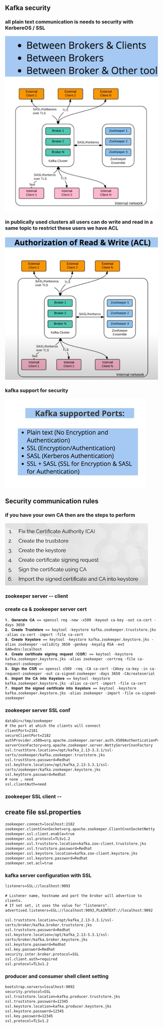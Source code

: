 ## Kafka security 

### all plain text communication is needs to security with KerbereOS / SSL 

<img src="sec1.png">

### in publically used clusters all users can do write and read in a same topic to restrict these users we have ACL 

<img src="acl1.png">

### kafka support for security 

<img src="sec2.png">


## Security communication rules 

### if you have your own CA then are the steps to perform 

<img src="cas.png">


### zookeeper server -- client 

### create ca & zookeeper server cert 

```
𝟏. 𝐆𝐞𝐧𝐞𝐫𝐚𝐭𝐞 𝐂𝐀 == openssl req -new -x509 -keyout ca-key -out ca-cert -days 3650
𝟐. 𝐂𝐫𝐞𝐚𝐭𝐞 𝐓𝐫𝐮𝐬𝐭𝐬𝐭𝐨𝐫𝐞 == keytool -keystore kafka.zookeeper.truststore.jks -alias ca-cert -import -file ca-cert
𝟑. 𝐂𝐫𝐞𝐚𝐭𝐞 𝐊𝐞𝐲𝐬𝐭𝐨𝐫𝐞 == keytool -keystore kafka.zookeeper.keystore.jks -alias zookeeper -validity 3650 -genkey -keyalg RSA -ext SAN=dns:localhost
𝟒. 𝐂𝐫𝐞𝐚𝐭𝐞 𝐜𝐞𝐫𝐭𝐢𝐟𝐢𝐜𝐚𝐭𝐞 𝐬𝐢𝐠𝐧𝐢𝐧𝐠 𝐫𝐞𝐪𝐮𝐞𝐬𝐭 (𝐂𝐒𝐑) == keytool -keystore kafka.zookeeper.keystore.jks -alias zookeeper -certreq -file ca-request-zookeeper
𝟓. 𝐒𝐢𝐠𝐧 𝐭𝐡𝐞 𝐂𝐒𝐑 == openssl x509 -req -CA ca-cert -CAkey ca-key -in ca-request-zookeeper -out ca-signed-zookeeper -days 3650 -CAcreateserial
𝟔. 𝐈𝐦𝐩𝐨𝐫𝐭 𝐭𝐡𝐞 𝐂𝐀 𝐢𝐧𝐭𝐨 𝐊𝐞𝐲𝐬𝐭𝐨𝐫𝐞 == keytool -keystore kafka.zookeeper.keystore.jks -alias ca-cert -import -file ca-cert
𝟕. 𝐈𝐦𝐩𝐨𝐫𝐭 𝐭𝐡𝐞 𝐬𝐢𝐠𝐧𝐞𝐝 𝐜𝐞𝐫𝐭𝐢𝐟𝐢𝐜𝐚𝐭𝐞 𝐢𝐧𝐭𝐨 𝐊𝐞𝐲𝐬𝐭𝐨𝐫𝐞 == keytool -keystore kafka.zookeeper.keystore.jks -alias zookeeper -import -file ca-signed-zookeeper

```

### zookeeper server SSL conf 

```
dataDir=/tmp/zookeeper
# the port at which the clients will connect
clientPort=2181
secureClientPort=2182
authProvider.x509=org.apache.zookeeper.server.auth.X509AuthenticationProvider
serverCnxnFactory=org.apache.zookeeper.server.NettyServerCnxnFactory
ssl.trustStore.location=/opt/kafka_2.13-3.3.1/ssl-certs/zookeeper/kafka.zookeeper.truststore.jks
ssl.trustStore.password=Redhat
ssl.keyStore.location=/opt/kafka_2.13-3.3.1/ssl-certs/zookeeper/kafka.zookeeper.keystore.jks
ssl.keyStore.password=Redhat
# none , need 
ssl.clientAuth=need
```

### zookeeper SSL client --

## create file ssl.properties 

```
zookeeper.connect=localhost:2182
zookeeper.clientCnxnSocket=org.apache.zookeeper.ClientCnxnSocketNetty
zookeeper.ssl.client.enable=true
zookeeper.ssl.protocol=TLSv1.2
zookeeper.ssl.truststore.location=kafka.zoo-client.truststore.jks
zookeeper.ssl.truststore.password=Redhat
zookeeper.ssl.keystore.location=kafka.zoo-client.keystore.jks
zookeeper.ssl.keystore.password=Redhat
zookeeper.set.acl=true
```

### kafka server configuration with SSL 

```
listeners=SSL://localhost:9093

# Listener name, hostname and port the broker will advertise to clients.
# If not set, it uses the value for "listeners".
advertised.listeners=SSL://localhost:9093,PLAINTEXT://localhost:9092

ssl.truststore.location=/opt/kafka_2.13-3.3.1/ssl-certs/broker/kafka.broker.truststore.jks
ssl.truststore.password=Redhat
ssl.keystore.location=/opt/kafka_2.13-3.3.1/ssl-certs/broker/kafka.broker.keystore.jks
ssl.keystore.password=Redhat
ssl.key.password=Redhat
security.inter.broker.protocol=SSL
ssl.client.auth=required
ssl.protocol=TLSv1.2
```

### producer and consumer shell client setting 

```
bootstrap.servers=localhost:9092
security.protocol=SSL
ssl.truststore.location=kafka.producer.truststore.jks
ssl.truststore.password=12345
ssl.keystore.location=kafka.producer.keystore.jks
ssl.keystore.password=12345
ssl.key.password=12345
ssl.protocol=TLSv1.2
```

